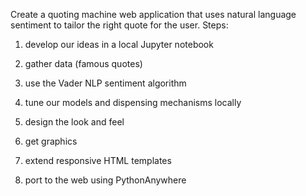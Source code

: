 Create a quoting machine web application that uses natural language sentiment to tailor the right quote for the user.
Steps:

1. develop our ideas in a local Jupyter notebook

2. gather data (famous quotes)

3. use the Vader NLP sentiment algorithm

4. tune our models and dispensing mechanisms locally

5. design the look and feel

6. get graphics

7. extend responsive HTML templates

8. port to the web using PythonAnywhere
